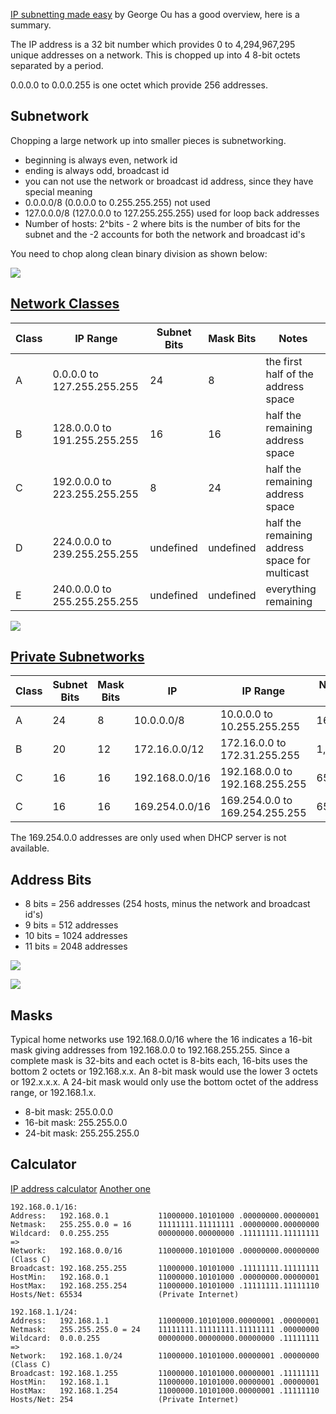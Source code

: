 
[IP subnetting made easy](http://www.techrepublic.com/blog/data-center/ip-subnetting-made-easy-125343/) by George Ou has a good overview, here is a summary.

The IP address is a 32 bit number which provides 0 to 4,294,967,295 unique addresses on a 
network. This is chopped up into 4 8-bit octets separated by a period.

0.0.0.0 to 0.0.0.255 is one octet which provide 256 addresses.

## Subnetwork

Chopping a large network up into smaller pieces is subnetworking.

* beginning is always even, network id
* ending is always odd, broadcast id
* you can not use the network or broadcast id address, since they have special meaning
* 0.0.0.0/8 (0.0.0.0 to 0.255.255.255) not used
* 127.0.0.0/8 (127.0.0.0 to 127.255.255.255) used for loop back addresses
* Number of hosts: 2^bits - 2 where bits is the number of bits for the subnet and the -2 
accounts for both the network and broadcast id's

You need to chop along clean binary division as shown below:

![](./pics/subnetting_b.png)

## [Network Classes](http://en.wikipedia.org/wiki/Classful_network#Introduction_of_address_classes)

|Class | IP Range | Subnet Bits | Mask Bits | Notes |
|------|----------|-------------|-----------|-------|
| A | 0.0.0.0 to 127.255.255.255   | 24 | 8  | the first half of the address space |
| B | 128.0.0.0 to 191.255.255.255 | 16 | 16 | half the remaining address space |
| C | 192.0.0.0 to 223.255.255.255 | 8  | 24 | half the remaining address space|
| D | 224.0.0.0 to 239.255.255.255 | undefined | undefined | half the remaining address space for multicast |
| E | 240.0.0.0 to 255.255.255.255 | undefined | undefined | everything remaining |

![](./pics/subnetting_h.png)

## [Private Subnetworks](http://en.wikipedia.org/wiki/Private_network)

| Class | Subnet Bits | Mask Bits | IP | IP Range | Number of Hosts|
|-------|-------------|-----------|----|----------|----------------|
| A     | 24 | 8 | 10.0.0.0/8     | 10.0.0.0 to 10.255.255.255     | 16,777,216 |
| B     | 20 | 12| 172.16.0.0/12  | 172.16.0.0 to 172.31.255.255   | 1,048,576 |
| C     | 16 | 16| 192.168.0.0/16 | 192.168.0.0 to 192.168.255.255 | 65,536 |
| C     | 16 | 16| 169.254.0.0/16 | 169.254.0.0 to 169.254.255.255 | 65,536 |

The 169.254.0.0 addresses are only used when DHCP server is not available.

## Address Bits

* 8 bits = 256 addresses (254 hosts, minus the network and broadcast id's)
* 9 bits = 512 addresses
* 10 bits = 1024 addresses
* 11 bits = 2048 addresses

![](./pics/subnetting_a.png)




![](./pics/subnetting_c.png)

## Masks

Typical home networks use 192.168.0.0/16 where the 16 indicates a 16-bit mask giving 
addresses from 192.168.0.0 to 192.168.255.255. Since a complete mask is 32-bits and each 
octet is 8-bits each, 16-bits uses the bottom 2 octets or 192.168.x.x. An 8-bit mask 
would use the lower 3 octets or 192.x.x.x. A 24-bit mask would only use the bottom octet
of the address range, or 192.168.1.x.

* 8-bit mask: 255.0.0.0
* 16-bit mask: 255.255.0.0
* 24-bit mask: 255.255.255.0

## Calculator

[IP address calculator](http://www.subnet-calculator.com)
[Another one](http://jodies.de/ipcalc?)

	192.168.0.1/16:
	Address:   192.168.0.1           11000000.10101000 .00000000.00000001
	Netmask:   255.255.0.0 = 16      11111111.11111111 .00000000.00000000
	Wildcard:  0.0.255.255           00000000.00000000 .11111111.11111111
	=>
	Network:   192.168.0.0/16        11000000.10101000 .00000000.00000000 (Class C)
	Broadcast: 192.168.255.255       11000000.10101000 .11111111.11111111
	HostMin:   192.168.0.1           11000000.10101000 .00000000.00000001
	HostMax:   192.168.255.254       11000000.10101000 .11111111.11111110
	Hosts/Net: 65534                 (Private Internet)

	192.168.1.1/24:
	Address:   192.168.1.1           11000000.10101000.00000001 .00000001
	Netmask:   255.255.255.0 = 24    11111111.11111111.11111111 .00000000
	Wildcard:  0.0.0.255             00000000.00000000.00000000 .11111111
	=>
	Network:   192.168.1.0/24        11000000.10101000.00000001 .00000000 (Class C)
	Broadcast: 192.168.1.255         11000000.10101000.00000001 .11111111
	HostMin:   192.168.1.1           11000000.10101000.00000001 .00000001
	HostMax:   192.168.1.254         11000000.10101000.00000001 .11111110
	Hosts/Net: 254                   (Private Internet)

